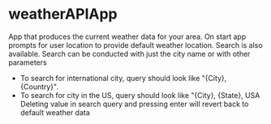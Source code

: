# weatherAPIApp

App that produces the current weather data for your area. On start app prompts for user location to provide default weather location. 
Search is also available. Search can be conducted with just the city name or with other parameters
- To search for international city, query should look like "{City}, {Country}". 
- To search for city in the US, query should look like "{City}, {State}, USA
Deleting value in search query and pressing enter will revert back to default weather data
